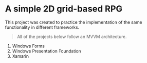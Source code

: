 # A simple 2D grid-based RPG

This project was created to practice the implementation of the same functionality in different frameworks.

> All of the projects below follow an MVVM architecture.

1. Windows Forms
2. Windows Presentation Foundation
3. Xamarin
